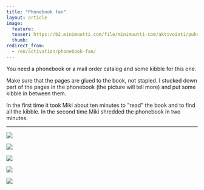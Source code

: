 ```yaml
---
title: "Phonebook fan"
layout: article
image:
  feature:
  teaser: https://b2.minimuutti.com/file/minimuutti-com/aktivointi/puhelinluetteloviuhka/DSC25474-245px.jpg
  thumb:
redirect_from:
  - /en/activation/phonebook-fan/
---
```


You need a phonebook or a mail order catalog and some kibble for this one.

Make sure that the pages are glued to the book, not stapled. I stucked down part of the pages in the phonebook (the picture will tell more) and put some kibble in between them.

In the first time it took Miki about ten minutes to "read" the book and to find all the kibble. In the second time Miki shredded the phonebook in two minutes.

---

![](https://b2.minimuutti.com/file/minimuutti-com/aktivointi/puhelinluetteloviuhka/DSC25474_2-800px.jpg)

![](https://b2.minimuutti.com/file/minimuutti-com/aktivointi/puhelinluetteloviuhka/DSC25478_2-800px.jpg)

![](https://b2.minimuutti.com/file/minimuutti-com/aktivointi/puhelinluetteloviuhka/DSC25659_2-800px.jpg)

![](https://b2.minimuutti.com/file/minimuutti-com/aktivointi/puhelinluetteloviuhka/DSC38061-800px.jpg)

![](https://b2.minimuutti.com/file/minimuutti-com/aktivointi/puhelinluetteloviuhka/DSC38063-800px.jpg)
